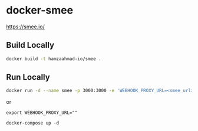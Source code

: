 # docker-smee

https://smee.io/

## Build Locally

```bash
docker build -t hamzaahmad-io/smee .
```

## Run Locally

```bash
docker run -d --name smee -p 3000:3000 -e 'WEBHOOK_PROXY_URL=<smee_url>' --restart=unless-stopped hamzaahmad-io/smee:latest
```

or

    export WEBHOOK_PROXY_URL=""

    docker-compose up -d
